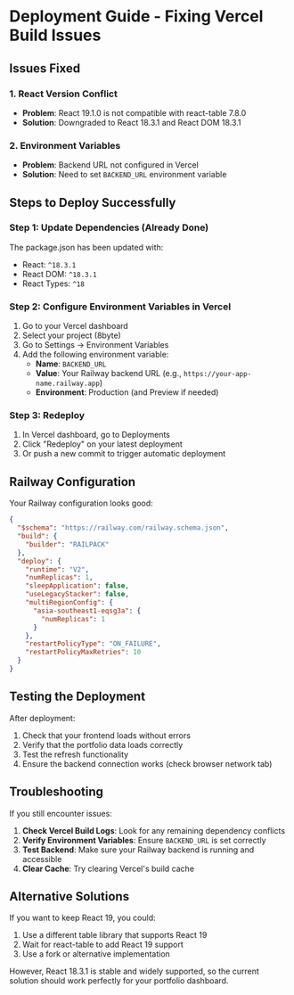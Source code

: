 # Deployment Guide - Fixing Vercel Build Issues

## Issues Fixed

### 1. React Version Conflict
- **Problem**: React 19.1.0 is not compatible with react-table 7.8.0
- **Solution**: Downgraded to React 18.3.1 and React DOM 18.3.1

### 2. Environment Variables
- **Problem**: Backend URL not configured in Vercel
- **Solution**: Need to set `BACKEND_URL` environment variable

## Steps to Deploy Successfully

### Step 1: Update Dependencies (Already Done)
The package.json has been updated with:
- React: `^18.3.1`
- React DOM: `^18.3.1`
- React Types: `^18`

### Step 2: Configure Environment Variables in Vercel

1. Go to your Vercel dashboard
2. Select your project (8byte)
3. Go to Settings → Environment Variables
4. Add the following environment variable:
   - **Name**: `BACKEND_URL`
   - **Value**: Your Railway backend URL (e.g., `https://your-app-name.railway.app`)
   - **Environment**: Production (and Preview if needed)

### Step 3: Redeploy

1. In Vercel dashboard, go to Deployments
2. Click "Redeploy" on your latest deployment
3. Or push a new commit to trigger automatic deployment

## Railway Configuration

Your Railway configuration looks good:
```json
{
  "$schema": "https://railway.com/railway.schema.json",
  "build": {
    "builder": "RAILPACK"
  },
  "deploy": {
    "runtime": "V2",
    "numReplicas": 1,
    "sleepApplication": false,
    "useLegacyStacker": false,
    "multiRegionConfig": {
      "asia-southeast1-eqsg3a": {
        "numReplicas": 1
      }
    },
    "restartPolicyType": "ON_FAILURE",
    "restartPolicyMaxRetries": 10
  }
}
```

## Testing the Deployment

After deployment:
1. Check that your frontend loads without errors
2. Verify that the portfolio data loads correctly
3. Test the refresh functionality
4. Ensure the backend connection works (check browser network tab)

## Troubleshooting

If you still encounter issues:

1. **Check Vercel Build Logs**: Look for any remaining dependency conflicts
2. **Verify Environment Variables**: Ensure `BACKEND_URL` is set correctly
3. **Test Backend**: Make sure your Railway backend is running and accessible
4. **Clear Cache**: Try clearing Vercel's build cache

## Alternative Solutions

If you want to keep React 19, you could:
1. Use a different table library that supports React 19
2. Wait for react-table to add React 19 support
3. Use a fork or alternative implementation

However, React 18.3.1 is stable and widely supported, so the current solution should work perfectly for your portfolio dashboard.
